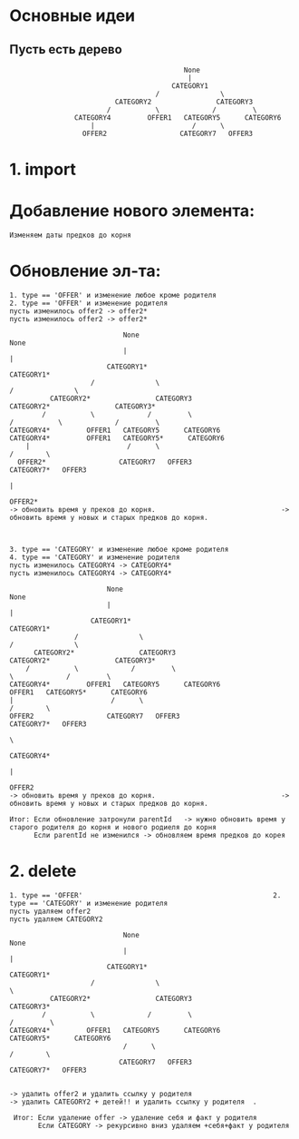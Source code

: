 # Основные идеи 

##  Пусть есть дерево
                                               None
                                                |
                                            CATEGORY1
                                        /               \
                              CATEGORY2                CATEGORY3
                            /           \             /         \
                    CATEGORY4         OFFER1   CATEGORY5      CATEGORY6
                        |                        /      \   
                      OFFER2                  CATEGORY7   OFFER3

# 1. import
# Добавление нового элемента:
    Изменяем даты предков до корня    

# Обновление эл-та:
    1. type == 'OFFER' и изменение любое кроме родителя                   2. type == 'OFFER' и изменение родителя                                   
    пусть изменилось offer2 -> offer2*                                    пусть изменилось offer2 -> offer2*                       
                                                                                                                                                     
                                None                                                                  None                         
                                |                                                                     |                            
                            CATEGORY1*                                                            CATEGORY1*                       
                        /               \                                                     /               \                        
              CATEGORY2*                CATEGORY3                                   CATEGORY2*                CATEGORY3*                        
            /           \             /         \                                 /           \             /         \                        
    CATEGORY4*         OFFER1   CATEGORY5      CATEGORY6                  CATEGORY4*         OFFER1   CATEGORY5*      CATEGORY6                         
        |                        /      \                                                                /        \                            
      OFFER2*                  CATEGORY7   OFFER3                                                      CATEGORY7*   OFFER3                        
                                                                                                              |                         
                                                                                                            OFFER2*                         
    -> обновить время у преков до корня.                               -> обновить время у новых и старых предков до корня.  

    

    3. type == 'CATEGORY' и изменение любое кроме родителя                   4. type == 'CATEGORY' и изменение родителя                                   
    пусть изменилось CATEGORY4 -> CATEGORY4*                                    пусть изменилось CATEGORY4 -> CATEGORY4*                       
                                                                                                                                                    
                            None                                                                  None                         
                            |                                                                     |                            
                        CATEGORY1*                                                            CATEGORY1*                       
                    /               \                                                     /               \                        
          CATEGORY2*                CATEGORY3                                   CATEGORY2*                CATEGORY3*                        
        /           \             /         \                                            \             /         \                        
    CATEGORY4*         OFFER1   CATEGORY5      CATEGORY6                                OFFER1   CATEGORY5*      CATEGORY6                         
    |                        /      \                                                                  /        \                            
    OFFER2                  CATEGORY7   OFFER3                                                        CATEGORY7*   OFFER3                        
                                                                                                          \                         
                                                                                                           CATEGORY4*   
                                                                                                                  |      
                                                                                                                OFFER2 
    -> обновить время у преков до корня.                               -> обновить время у новых и старых предков до корня.  

    Итог: Если обновление затронули parentId   -> нужно обновить время у старого родителя до корня и нового родиеля до корня
          Если parentId не изменился -> обновляем время предков до корея 

# 2. delete
    1. type == 'OFFER'                                               2. type == 'CATEGORY' и изменение родителя                                   
    пусть удаляем offer2                                                    пусть удаляем CATEGORY2                        
                                                                                                                                                     
                                None                                                                  None                         
                                |                                                                     |                            
                            CATEGORY1*                                                            CATEGORY1*                       
                        /               \                                                                      \                        
              CATEGORY2*                CATEGORY3                                                           CATEGORY3*                        
            /           \             /         \                                                          /         \                        
    CATEGORY4*         OFFER1   CATEGORY5      CATEGORY6                                             CATEGORY5*      CATEGORY6                         
                                /      \                                                                /        \                            
                               CATEGORY7   OFFER3                                                      CATEGORY7*   OFFER3                        
                                                                                                                                       
                                                                                                                                        
    -> удалить offer2 и удалить ссылку у родителя                              -> удалить CATEGORY2 + детей!! и удалить ссылку у родителя  .  

     Итог: Если удаление offer -> удаление себя и факт у родителя
           Если CATEGORY -> рекурсивно вниз удаляем +себя+факт у родителя
